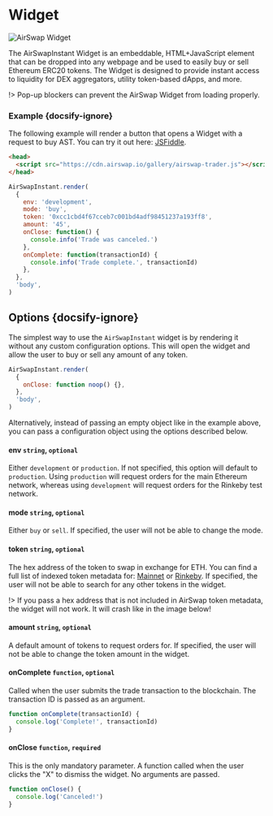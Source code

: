 # Widget

![AirSwap Widget](../assets/dapps/widget.1.gif)

The AirSwapInstant Widget is an embeddable, HTML+JavaScript element that can be dropped into any webpage and be used to easily buy or sell Ethereum ERC20 tokens. The Widget is designed to provide instant access to liquidity for DEX aggregators, utility token-based dApps, and more.

!> Pop-up blockers can prevent the AirSwap Widget from loading properly.

### Example {docsify-ignore}

The following example will render a button that opens a Widget with a request to buy AST. You can try it out here: [JSFiddle](https://jsfiddle.net/ucra2tsq/).

```html
<head>
  <script src="https://cdn.airswap.io/gallery/airswap-trader.js"></script>
</head>
```

```js
AirSwapInstant.render(
  {
    env: 'development',
    mode: 'buy',
    token: '0xcc1cbd4f67cceb7c001bd4adf98451237a193ff8',
    amount: '45',
    onClose: function() {
      console.info('Trade was canceled.')
    },
    onComplete: function(transactionId) {
      console.info('Trade complete.', transactionId)
    },
  },
  'body',
)
```

## Options {docsify-ignore}

The simplest way to use the `AirSwapInstant` widget is by rendering it without any custom configuration options. This will open the widget and allow the user to buy or sell any amount of any token.

```js
AirSwapInstant.render(
  {
    onClose: function noop() {},
  },
  'body',
)
```

Alternatively, instead of passing an empty object like in the example above, you can pass a configuration object using the options described below.

#### env `string`, `optional`

Either `development` or `production`. If not specified, this option will default to `production`. Using `production` will request orders for the main Ethereum network, whereas using `development` will request orders for the Rinkeby test network.

#### mode `string`, `optional`

Either `buy` or `sell`. If specified, the user will not be able to change the mode.

#### token `string`, `optional`

The hex address of the token to swap in exchange for ETH. You can find a full list of indexed token metadata for: [Mainnet](https://token-metadata.airswap.io/tokens) or [Rinkeby](https://token-metadata.airswap.io/rinkebyTokens). If specified, the user will not be able to search for any other tokens in the widget.

!> If you pass a hex address that is not included in AirSwap token metadata, the widget will not work. It will crash like in the image below!

#### amount `string`, `optional`

A default amount of tokens to request orders for. If specified, the user will not be able to change the token amount in the widget.

#### onComplete `function`, `optional`

Called when the user submits the trade transaction to the blockchain. The transaction ID is passed as an argument.

```js
function onComplete(transactionId) {
  console.log('Complete!', transactionId)
}
```

#### onClose `function`, `required`

This is the only mandatory parameter. A function called when the user clicks the "X" to dismiss the widget. No arguments are passed.

```js
function onClose() {
  console.log('Canceled!')
}
```

<!-- Coming soon...

#### address `string`, `optional`

A fixed maker `address` to query a specific counterparty for orders. -->
